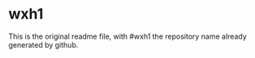 # wxh1
This is the original readme file, with #wxh1 the repository name already generated by github.
